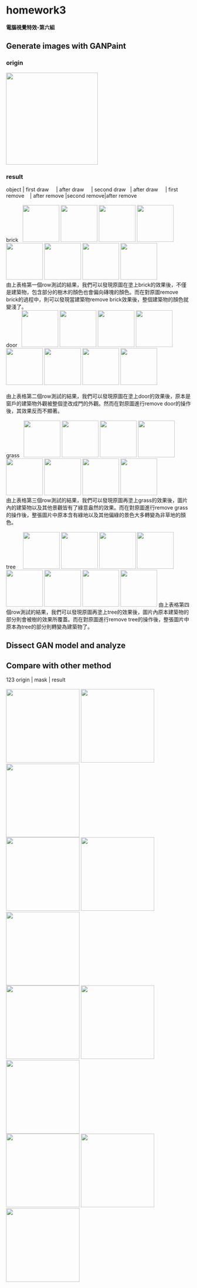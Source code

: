 # homework3
  
**電腦視覺特效-第六組**  
  
## Generate images with GANPaint

### origin
<img src="https://github.com/TingWeiHuang22/homework3/blob/master/pictures/GANpaint/original_pic.jpg" width="250" height="250"/>

### result
object | first draw &nbsp;&nbsp;&nbsp;&nbsp;| after draw &nbsp;&nbsp;&nbsp;&nbsp;| second draw &nbsp;&nbsp;| after draw &nbsp;&nbsp;&nbsp;&nbsp;| first remove &nbsp;&nbsp;&nbsp;| after remove |second remove|after remove 
<br/><br/>
brick&nbsp;&nbsp;
<img src="https://github.com/TingWeiHuang22/homework3/blob/master/pictures/GANpaint/brick_add1.jpg" width="100" height="100"/>
<img src="https://github.com/TingWeiHuang22/homework3/blob/master/pictures/GANpaint/brick_add2.jpg" width="100" height="100"/>
<img src="https://github.com/TingWeiHuang22/homework3/blob/master/pictures/GANpaint/brick_add3.jpg" width="100" height="100"/>
<img src="https://github.com/TingWeiHuang22/homework3/blob/master/pictures/GANpaint/brick_add4.jpg" width="100" height="100"/>
<img src="https://github.com/TingWeiHuang22/homework3/blob/master/pictures/GANpaint/brick_re1.jpg" width="100" height="100"/>
<img src="https://github.com/TingWeiHuang22/homework3/blob/master/pictures/GANpaint/brick_re2.jpg" width="100" height="100"/>
<img src="https://github.com/TingWeiHuang22/homework3/blob/master/pictures/GANpaint/brick_re3.jpg" width="100" height="100"/>
<img src="https://github.com/TingWeiHuang22/homework3/blob/master/pictures/GANpaint/brick_re4.jpg" width="100" height="100"/>
<br/>
由上表格第一個row測試的結果，我們可以發現原圖在塗上brick的效果後，不僅是建築物，包含部分的樹木的顏色也會偏向磚塊的顏色。而在對原圖remove brick的過程中，則可以發現當建築物remove brick效果後，整個建築物的顏色就變淺了。
<br/>
door&nbsp;&nbsp;
<img src="https://github.com/TingWeiHuang22/homework3/blob/master/pictures/GANpaint/door_add1.jpg" width="100" height="100"/>
<img src="https://github.com/TingWeiHuang22/homework3/blob/master/pictures/GANpaint/door_add2.jpg" width="100" height="100"/>
<img src="https://github.com/TingWeiHuang22/homework3/blob/master/pictures/GANpaint/door_add3.jpg" width="100" height="100"/>
<img src="https://github.com/TingWeiHuang22/homework3/blob/master/pictures/GANpaint/door_add4.jpg" width="100" height="100"/>
<img src="https://github.com/TingWeiHuang22/homework3/blob/master/pictures/GANpaint/door_re1.jpg" width="100" height="100"/>
<img src="https://github.com/TingWeiHuang22/homework3/blob/master/pictures/GANpaint/door_re2.jpg" width="100" height="100"/>
<img src="https://github.com/TingWeiHuang22/homework3/blob/master/pictures/GANpaint/door_re3.jpg" width="100" height="100"/>
<img src="https://github.com/TingWeiHuang22/homework3/blob/master/pictures/GANpaint/door_re4.jpg" width="100" height="100"/>
<br/>
<br/>
由上表格第二個row測試的結果，我們可以發現原圖在塗上door的效果後，原本是窗戶的建築物外觀被整個塗改成門的外觀。然而在對原圖進行remove door的操作後，其效果反而不顯著。
<br/>
<br/>
grass&nbsp;&nbsp;
<img src="https://github.com/TingWeiHuang22/homework3/blob/master/pictures/GANpaint/grass_add1.jpg" width="100" height="100"/>
<img src="https://github.com/TingWeiHuang22/homework3/blob/master/pictures/GANpaint/grass_add2.jpg" width="100" height="100"/>
<img src="https://github.com/TingWeiHuang22/homework3/blob/master/pictures/GANpaint/grass_add3.jpg" width="100" height="100"/>
<img src="https://github.com/TingWeiHuang22/homework3/blob/master/pictures/GANpaint/grass_add4.jpg" width="100" height="100"/>
<img src="https://github.com/TingWeiHuang22/homework3/blob/master/pictures/GANpaint/grass_re1.jpg" width="100" height="100"/>
<img src="https://github.com/TingWeiHuang22/homework3/blob/master/pictures/GANpaint/grass_re2.jpg" width="100" height="100"/>
<img src="https://github.com/TingWeiHuang22/homework3/blob/master/pictures/GANpaint/grass_re3.jpg" width="100" height="100"/>
<img src="https://github.com/TingWeiHuang22/homework3/blob/master/pictures/GANpaint/grass_re4.jpg" width="100" height="100"/>
<br/>
由上表格第三個row測試的結果，我們可以發現原圖再塗上grass的效果後，圖片內的建築物以及其他景觀皆有了綠意盎然的效果。而在對原圖進行remove grass的操作後，整張圖片中原本含有綠地以及其他偏綠的景色大多轉變為非草地的顏色。
<br/>
<br/>
tree&nbsp;&nbsp;&nbsp;&nbsp;
<img src="https://github.com/TingWeiHuang22/homework3/blob/master/pictures/GANpaint/tree_add1.jpg" width="100" height="100"/>
<img src="https://github.com/TingWeiHuang22/homework3/blob/master/pictures/GANpaint/tree_add2.png" width="100" height="100"/>
<img src="https://github.com/TingWeiHuang22/homework3/blob/master/pictures/GANpaint/tree_add3.jpg" width="100" height="100"/>
<img src="https://github.com/TingWeiHuang22/homework3/blob/master/pictures/GANpaint/tree_add4.jpg" width="100" height="100"/>
<img src="https://github.com/TingWeiHuang22/homework3/blob/master/pictures/GANpaint/tree_re1.jpg" width="100" height="100"/>
<img src="https://github.com/TingWeiHuang22/homework3/blob/master/pictures/GANpaint/tree_re2.jpg" width="100" height="100"/>
<img src="https://github.com/TingWeiHuang22/homework3/blob/master/pictures/GANpaint/tree_re3.jpg" width="100" height="100"/>
<img src="https://github.com/TingWeiHuang22/homework3/blob/master/pictures/GANpaint/tree_re4.jpg" width="100" height="100"/>
由上表格第四個row測試的結果，我們可以發現原圖再塗上tree的效果後，圖片內原本建築物的部分則會被樹的效果所覆蓋。而在對原圖進行remove tree的操作後，整張圖片中原本為tree的部分則轉變為建築物了。


## Dissect GAN model and analyze



## Compare with other method
123
origin | mask | result
<br/><br/>
<img src="https://github.com/TingWeiHuang22/homework3/blob/master/pictures/inpainting/1.jpg" width="200" height="200"/>
<img src="https://github.com/TingWeiHuang22/homework3/blob/master/pictures/inpainting/mask1.png" width="200" height="200"/>
<img src="https://github.com/TingWeiHuang22/homework3/blob/master/pictures/inpainting/out1.png" width="200" height="200"/>
<br/>
<img src="https://github.com/TingWeiHuang22/homework3/blob/master/pictures/inpainting/2.jpg" width="200" height="200"/>
<img src="https://github.com/TingWeiHuang22/homework3/blob/master/pictures/inpainting/mask2.png" width="200" height="200"/>
<img src="https://github.com/TingWeiHuang22/homework3/blob/master/pictures/inpainting/out2.png" width="200" height="200"/>
<br/>
<img src="https://github.com/TingWeiHuang22/homework3/blob/master/pictures/inpainting/3.jpg" width="200" height="200"/>
<img src="https://github.com/TingWeiHuang22/homework3/blob/master/pictures/inpainting/mask3.png" width="200" height="200"/>
<img src="https://github.com/TingWeiHuang22/homework3/blob/master/pictures/inpainting/out3.png" width="200" height="200"/>
<br/>
<img src="https://github.com/TingWeiHuang22/homework3/blob/master/pictures/inpainting/4.jpg" width="200" height="200"/>
<img src="https://github.com/TingWeiHuang22/homework3/blob/master/pictures/inpainting/mask4.png" width="200" height="200"/>
<img src="https://github.com/TingWeiHuang22/homework3/blob/master/pictures/inpainting/out4.png" width="200" height="200"/>

